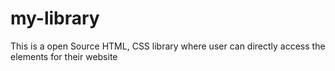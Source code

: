 # my-library
 This is a open Source HTML, CSS library where user can directly access the elements for their website
